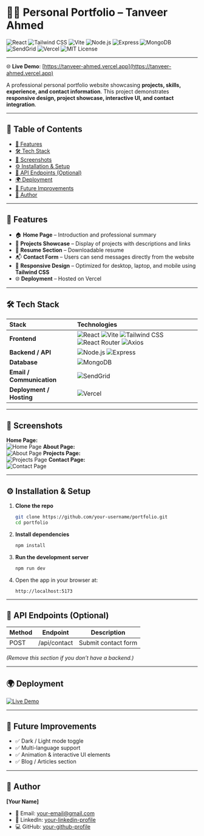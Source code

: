 # 👨‍💻 Personal Portfolio – Tanveer Ahmed

![React](https://img.shields.io/badge/React-61DAFB?style=for-the-badge&logo=react&logoColor=white)
![Tailwind CSS](https://img.shields.io/badge/Tailwind_CSS-06B6D4?style=for-the-badge&logo=tailwind-css&logoColor=white)
![Vite](https://img.shields.io/badge/Vite-646CFF?style=for-the-badge&logo=vite&logoColor=white)
![Node.js](https://img.shields.io/badge/Node.js-339933?style=for-the-badge&logo=node.js&logoColor=white)
![Express](https://img.shields.io/badge/Express-000000?style=for-the-badge&logo=express&logoColor=white)
![MongoDB](https://img.shields.io/badge/MongoDB-47A248?style=for-the-badge&logo=mongodb&logoColor=white)
![SendGrid](https://img.shields.io/badge/SendGrid-00BFFF?style=for-the-badge&logo=sendgrid&logoColor=white)
![Vercel](https://img.shields.io/badge/Vercel-000000?style=for-the-badge&logo=vercel&logoColor=white)
![MIT License](https://img.shields.io/badge/License-MIT-green?style=for-the-badge)

---

🌐 **Live Demo**: [https://tanveer-ahmed.vercel.app](https://tanveer-ahmed.vercel.app)

A professional personal portfolio website showcasing **projects, skills, experience, and contact information**. This project demonstrates **responsive design, project showcase, interactive UI, and contact integration**.

---



## 📑 Table of Contents

- [🚀 Features](#-features)
- [🛠 Tech Stack](#-tech-stack)
- [📸 Screenshots](#-screenshots)
- [⚙️ Installation & Setup](#-installation--setup)
- [📡 API Endpoints (Optional)](#-api-endpoints-optional)
- [🌍 Deployment](#-deployment)
- [📌 Future Improvements](#-future-improvements)
- [👤 Author](#-author)

---

## 🚀 Features

- 🏠 **Home Page** – Introduction and professional summary  
- 💼 **Projects Showcase** – Display of projects with descriptions and links  
- 📝 **Resume Section** – Downloadable resume 
- 📬 **Contact Form** – Users can send messages directly from the website  
- 📱 **Responsive Design** – Optimized for desktop, laptop, and mobile using **Tailwind CSS** 
- 🌐 **Deployment** – Hosted on Vercel

---

## 🛠 Tech Stack  

| Stack | Technologies |
| :-- | :-- |
| **Frontend** | ![React](https://img.shields.io/badge/React-61DAFB?style=for-the-badge&logo=react&logoColor=black) ![Vite](https://img.shields.io/badge/Vite-646CFF?style=for-the-badge&logo=vite&logoColor=white) ![Tailwind CSS](https://img.shields.io/badge/Tailwind_CSS-06B6D4?style=for-the-badge&logo=tailwind-css&logoColor=white) ![React Router](https://img.shields.io/badge/React_Router-CA4245?style=for-the-badge&logo=react-router&logoColor=white) ![Axios](https://img.shields.io/badge/Axios-5A29E4?style=for-the-badge&logo=axios&logoColor=white) |
| **Backend / API** | ![Node.js](https://img.shields.io/badge/Node.js-339933?style=for-the-badge&logo=node.js&logoColor=white) ![Express](https://img.shields.io/badge/Express-000000?style=for-the-badge&logo=express&logoColor=white) |
| **Database** | ![MongoDB](https://img.shields.io/badge/MongoDB-47A248?style=for-the-badge&logo=mongodb&logoColor=white) |
| **Email / Communication** | ![SendGrid](https://img.shields.io/badge/SendGrid-00BFFF?style=for-the-badge&logo=sendgrid&logoColor=white) |
| **Deployment / Hosting** | ![Vercel](https://img.shields.io/badge/Vercel-000000?style=for-the-badge&logo=vercel&logoColor=white) |

---

## 📸 Screenshots

**Home Page:**  
![Home Page](images-readme/my-portfolio-home-page.png)
**About Page:**  
![About Page](images-readme/my-portfolio-about-page.png)
**Projects Page:**  
![Projects Page](images-readme/my-portfolio-project-page.png)
**Contact Page:**  
![Contact Page](images-readme/my-portfolio-contact-page.png)

---

## ⚙️ Installation & Setup

1. **Clone the repo**

    ```bash
    git clone https://github.com/your-username/portfolio.git
    cd portfolio
    ```

2. **Install dependencies**

    ```bash
    npm install
    ```

3. **Run the development server**

    ```bash
    npm run dev
    ```

4. Open the app in your browser at:

    ```
    http://localhost:5173
    ```

---

## 📡 API Endpoints (Optional)

| Method | Endpoint | Description |
| ------ | -------- | ----------- |
| POST   | /api/contact | Submit contact form |

*(Remove this section if you don’t have a backend.)*

---

## 🌍 Deployment

[![Live Demo](https://img.shields.io/badge/Live_Demo-View%20Website-brightgreen?style=for-the-badge)](https://your-portfolio.vercel.app/)

---

## 📌 Future Improvements

- ✅ Dark / Light mode toggle  
- ✅ Multi-language support  
- ✅ Animation & interactive UI elements  
- ✅ Blog / Articles section  

---

## 👤 Author

**[Your Name]**

- 📧 Email: [your-email@gmail.com](mailto:your-email@gmail.com)  
- 💼 LinkedIn: [your-linkedin-profile](https://linkedin.com/in/your-linkedin-profile)  
- 💻 GitHub: [your-github-profile](https://github.com/your-github-profile)
